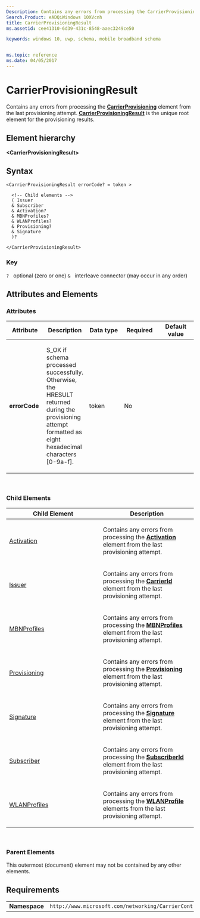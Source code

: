 ```yaml
---
Description: Contains any errors from processing the CarrierProvisioning element from the last provisioning attempt.
Search.Product: eADQiWindows 10XVcnh
title: CarrierProvisioningResult
ms.assetid: cee41310-6d39-431c-8548-aaec3249ce50

keywords: windows 10, uwp, schema, mobile broadband schema


ms.topic: reference
ms.date: 04/05/2017
---
```


# CarrierProvisioningResult


Contains any errors from processing the [**CarrierProvisioning**](../carriercontrolschema/element-carrierprovisioning.md) element from the last provisioning attempt. [**CarrierProvisioningResult**](element-carrierprovisioningresult.md) is the unique root element for the provisioning results.

## Element hierarchy

**&lt;CarrierProvisioningResult&gt;**

## Syntax

``` syntax
<CarrierProvisioningResult errorCode? = token >

  <!-- Child elements -->
  ( Issuer
  & Subscriber
  & Activation?
  & MBNProfiles?
  & WLANProfiles?
  & Provisioning?
  & Signature
  )?

</CarrierProvisioningResult>
```

### Key

`?`   optional (zero or one)
`&`   interleave connector (may occur in any order)

## Attributes and Elements


### Attributes

<table>
<colgroup>
<col width="20%" />
<col width="20%" />
<col width="20%" />
<col width="20%" />
<col width="20%" />
</colgroup>
<thead>
<tr class="header">
<th>Attribute</th>
<th>Description</th>
<th>Data type</th>
<th>Required</th>
<th>Default value</th>
</tr>
</thead>
<tbody>
<tr class="odd">
<td><strong>errorCode</strong></td>
<td><p>S_OK if schema processed successfully. Otherwise, the HRESULT returned during the provisioning attempt formatted as eight hexadecimal characters [0-9a-f].</p></td>
<td>token</td>
<td>No</td>
<td></td>
</tr>
</tbody>
</table>

 

### Child Elements

<table>
<colgroup>
<col width="50%" />
<col width="50%" />
</colgroup>
<thead>
<tr class="header">
<th>Child Element</th>
<th>Description</th>
</tr>
</thead>
<tbody>
<tr class="odd">
<td><a href="element-activation.md">Activation</a> </td>
<td><p>Contains any errors from processing the <a href="/uwp/schemas/mobilebroadbandschema/carriercontrolschema/element-activation"><strong>Activation</strong></a>  element from the last provisioning attempt.</p></td>
</tr>
<tr class="even">
<td><a href="element-issuer.md">Issuer</a> </td>
<td><p>Contains any errors from processing the <a href="/uwp/schemas/mobilebroadbandschema/carriercontrolschema/element-carrierid"><strong>CarrierId</strong></a>  element from the last provisioning attempt.</p></td>
</tr>
<tr class="odd">
<td><a href="element-mbnprofiles.md">MBNProfiles</a> </td>
<td><p>Contains any errors from processing the <a href="/uwp/schemas/mobilebroadbandschema/carriercontrolschema/element-mbnprofiles"><strong>MBNProfiles</strong></a>  element from the last provisioning attempt.</p></td>
</tr>
<tr class="even">
<td><a href="element-provisioning.md">Provisioning</a> </td>
<td><p>Contains any errors from processing the <a href="/uwp/schemas/mobilebroadbandschema/carriercontrolschema/element-provisioning"><strong>Provisioning</strong></a>  element from the last provisioning attempt.</p></td>
</tr>
<tr class="odd">
<td><a href="element-signature.md">Signature</a> </td>
<td><p>Contains any errors from processing the <a href="/uwp/schemas/mobilebroadbandschema/carriercontrolsignatureschema/element-signature"><strong>Signature</strong></a>  element from the last provisioning attempt.</p></td>
</tr>
<tr class="even">
<td><a href="element-subscriber.md">Subscriber</a> </td>
<td><p>Contains any errors from processing the <a href="/uwp/schemas/mobilebroadbandschema/carriercontrolschema/element-subscriberid"><strong>SubscriberId</strong></a>  element from the last provisioning attempt.</p></td>
</tr>
<tr class="odd">
<td><a href="element-wlanprofiles.md">WLANProfiles</a> </td>
<td><p>Contains any errors from processing the <a href="/uwp/schemas/mobilebroadbandschema/wlan/element-wlanprofile"><strong>WLANProfile</strong></a>  elements from the last provisioning attempt.</p></td>
</tr>
</tbody>
</table>

 

### Parent Elements

This outermost (document) element may not be contained by any other elements.

## Requirements

|          |         |
|----------|--------------|
| **Namespace** | `http://www.microsoft.com/networking/CarrierControlResults/v1` |

 

 